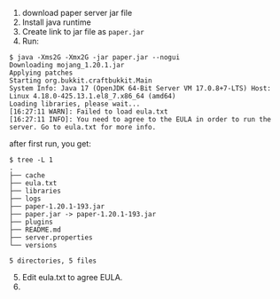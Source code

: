 1. download paper server jar file
2. Install java runtime
3. Create link to jar file as `paper.jar`
4. Run:

```console
$ java -Xms2G -Xmx2G -jar paper.jar --nogui
Downloading mojang_1.20.1.jar
Applying patches
Starting org.bukkit.craftbukkit.Main
System Info: Java 17 (OpenJDK 64-Bit Server VM 17.0.8+7-LTS) Host: Linux 4.18.0-425.13.1.el8_7.x86_64 (amd64)
Loading libraries, please wait...
[16:27:11 WARN]: Failed to load eula.txt
[16:27:11 INFO]: You need to agree to the EULA in order to run the server. Go to eula.txt for more info.
```

after first run, you get:

```console
$ tree -L 1
.
├── cache
├── eula.txt
├── libraries
├── logs
├── paper-1.20.1-193.jar
├── paper.jar -> paper-1.20.1-193.jar
├── plugins
├── README.md
├── server.properties
└── versions

5 directories, 5 files
```

5. Edit eula.txt to agree EULA.
6. 
